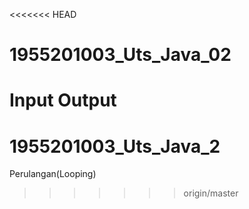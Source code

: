 <<<<<<< HEAD
# 1955201003_Uts_Java_02
Input Output 
=======
# 1955201003_Uts_Java_2
Perulangan(Looping)
>>>>>>> origin/master
